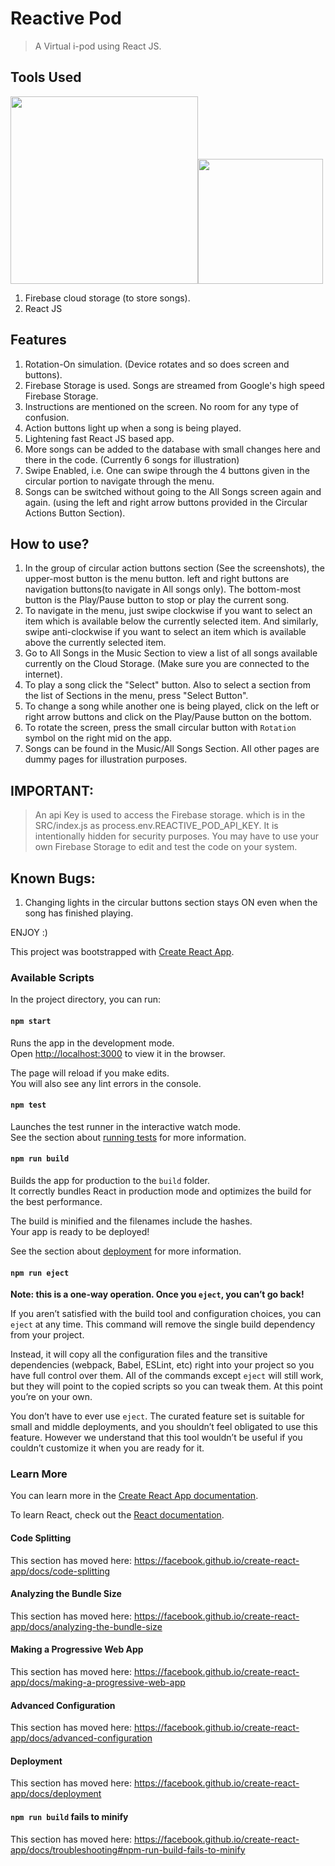 # Reactive Pod


> A Virtual i-pod using React JS.

## Tools Used
<img src="https://miro.medium.com/max/1024/1*oT_l6QxMdTN65-0gwFqeNg.png" width=300px><img src="https://upload.wikimedia.org/wikipedia/commons/thumb/a/a7/React-icon.svg/1200px-React-icon.svg.png" width=200px>
1. Firebase cloud storage (to store songs).
2. React JS



## Features
1. Rotation-On simulation. (Device rotates and so does screen and buttons).
2. Firebase Storage is used. Songs are streamed from Google's high speed Firebase Storage.
3. Instructions are mentioned on the screen. No room for any type of confusion.
4. Action buttons light up when a song is being played.
5. Lightening fast React JS based app.
6. More songs can be added to the database with small changes here and there in the code. (Currently 6 songs for illustration)
7. Swipe Enabled, i.e. One can swipe through the 4 buttons given in the circular portion to navigate through the menu.
8. Songs can be switched without going to the All Songs screen again and again. (using the left and right arrow buttons provided in the Circular Actions Button Section).

## How to use?
1. In the group of circular action buttons section (See the screenshots), the upper-most button is the menu button. left and right buttons are navigation buttons(to navigate in All songs only). The bottom-most button is the Play/Pause button to stop or play the current song.
2. To navigate in the menu, just swipe clockwise if you want to select an item which is available below the currently selected item. And similarly, swipe anti-clockwise if you want to select an item which is available above the currently selected item.
3. Go to All Songs in the Music Section to view a list of all songs available currently on the Cloud Storage. (Make sure you are connected to the internet).
4. To play a song click the "Select" button. Also to select a section from the list of Sections in the menu, press "Select Button".
5. To change a song while another one is being played, click on the left or right arrow buttons and click on the Play/Pause button on the bottom.
6. To rotate the screen, press the small circular button with `Rotation` symbol on the right mid on the app.
7. Songs can be found in the Music/All Songs Section. All other pages are dummy pages for illustration purposes.

## IMPORTANT:
> An api Key is used to access the Firebase storage. which is in the SRC/index.js as process.env.REACTIVE_POD_API_KEY. It is intentionally hidden for security purposes. You may have to use your own Firebase Storage to edit and test the code on your system.

## Known Bugs:
1. Changing lights in the circular buttons section stays ON even when the song has finished playing.

ENJOY :)

This project was bootstrapped with [Create React App](https://github.com/facebook/create-react-app).

### Available Scripts

In the project directory, you can run:

#### `npm start`

Runs the app in the development mode.<br />
Open [http://localhost:3000](http://localhost:3000) to view it in the browser.

The page will reload if you make edits.<br />
You will also see any lint errors in the console.

#### `npm test`

Launches the test runner in the interactive watch mode.<br />
See the section about [running tests](https://facebook.github.io/create-react-app/docs/running-tests) for more information.

#### `npm run build`

Builds the app for production to the `build` folder.<br />
It correctly bundles React in production mode and optimizes the build for the best performance.

The build is minified and the filenames include the hashes.<br />
Your app is ready to be deployed!

See the section about [deployment](https://facebook.github.io/create-react-app/docs/deployment) for more information.

#### `npm run eject`

**Note: this is a one-way operation. Once you `eject`, you can’t go back!**

If you aren’t satisfied with the build tool and configuration choices, you can `eject` at any time. This command will remove the single build dependency from your project.

Instead, it will copy all the configuration files and the transitive dependencies (webpack, Babel, ESLint, etc) right into your project so you have full control over them. All of the commands except `eject` will still work, but they will point to the copied scripts so you can tweak them. At this point you’re on your own.

You don’t have to ever use `eject`. The curated feature set is suitable for small and middle deployments, and you shouldn’t feel obligated to use this feature. However we understand that this tool wouldn’t be useful if you couldn’t customize it when you are ready for it.

### Learn More

You can learn more in the [Create React App documentation](https://facebook.github.io/create-react-app/docs/getting-started).

To learn React, check out the [React documentation](https://reactjs.org/).

#### Code Splitting

This section has moved here: https://facebook.github.io/create-react-app/docs/code-splitting

#### Analyzing the Bundle Size

This section has moved here: https://facebook.github.io/create-react-app/docs/analyzing-the-bundle-size

#### Making a Progressive Web App

This section has moved here: https://facebook.github.io/create-react-app/docs/making-a-progressive-web-app

#### Advanced Configuration

This section has moved here: https://facebook.github.io/create-react-app/docs/advanced-configuration

#### Deployment

This section has moved here: https://facebook.github.io/create-react-app/docs/deployment

#### `npm run build` fails to minify

This section has moved here: https://facebook.github.io/create-react-app/docs/troubleshooting#npm-run-build-fails-to-minify
